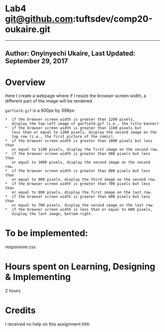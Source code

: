 # Lab4 git@github.com:tuftsdev/comp20-oukaire.git
-------------------------------------------------------------------------
Author: Onyinyechi Ukaire, 
Last Updated: September 29, 2017
-------------------------------------------------------------------------

# Overview

  Here I create a webpage where if I resize the browser screen width, 
  a different part of the image will be rendered.

`garfield.gif` is a 600px by 398px:

    *  if the browser screen width is greater than 1200 pixels, 
       display the top-left image of garfield.gif (i.e., the title banner)
    *  if the browser screen width is greater than 1100 pixels but 
       less than or equal to 1200 pixels, display the second image on the 
       top row (i.e., the first picture of the comic).
    *  if the browser screen width is greater than 1000 pixels but less than 
       or equal to 1100 pixels, display the first image on the second row.
    *  if the browser screen width is greater than 900 pixels but less than 
       or equal to 1000 pixels, display the second image on the second row.
    *  if the browser screen width is greater than 800 pixels but less than 
       or equal to 900 pixels, display the third image on the second row.
    *  if the browser screen width is greater than 700 pixels but less than 
       or equal to 800 pixels, display the first image on the last row.
    *  if the browser screen width is greater than 600 pixels but less than 
       or equal to 700 pixels, display the second image on the last row.
    *  if the browser screen width is less than or equal to 600 pixels, 
       display the last image, bottom-right.

# To be implemented:
  responsive.css

# Hours spent on Learning, Designing & Implementing
  2 hours

# Credits
  I received no help on this assignment.hhh